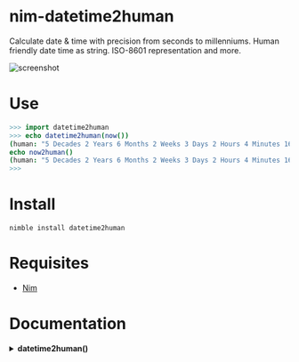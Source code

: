 # nim-datetime2human

Calculate date &amp; time with precision from seconds to millenniums.
Human friendly date time as string. ISO-8601 representation and more.

![screenshot](https://source.unsplash.com/BXOXnQ26B7o/800x402 "Illustrative Photo by https://unsplash.com/@aronvisuals")


# Use

```nim
>>> import datetime2human
>>> echo datetime2human(now())
(human: "5 Decades 2 Years 6 Months 2 Weeks 3 Days 2 Hours 4 Minutes 16 Seconds", short: "5 Decades", iso: "2018-05-05 23:04:16-03:00", units: (seconds: 16, minutes: 4, hours: 2, days: 3, weeks: 2, months: 6, years: 2, decades: 5, centuries: 0, millenniums: 0))
echo now2human()
(human: "5 Decades 2 Years 6 Months 2 Weeks 3 Days 2 Hours 4 Minutes 16 Seconds", short: "5 Decades", iso: "2018-05-05 23:04:16-03:00", units: (seconds: 16, minutes: 4, hours: 2, days: 3, weeks: 2, months: 6, years: 2, decades: 5, centuries: 0, millenniums: 0))
>>>
```


# Install

```
nimble install datetime2human
```


# Requisites

- [Nim](https://nim-lang.org)


# Documentation

<details>
    <summary><b>datetime2human()</b></summary>

**Description:**
Calculate date &amp; time with precision from seconds to millenniums.
Human friendly date time as string. ISO-8601 representation.
The proc only accepts `DateTime`.

**Arguments:**
- `datetime_obj` A valid `DateTime` object, `DateTime` type, required.

**Returns:** `HumanTimes` type, a tuple.


<details>
    <summary><b>now2human()</b></summary>

**Description:**
Now expressed as human friendly time units string, Just a shortcut to `datetime2human`.

**Arguments:** None.

**Returns:** `HumanTimes` type, a tuple.

</details>
